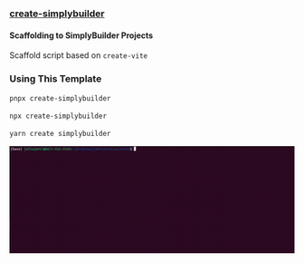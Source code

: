 ### [create-simplybuilder](https://github.com/SimplyBuilder/create-simplybuilder)     
#### Scaffolding to SimplyBuilder Projects     

Scaffold script based on `create-vite`


### Using This Template   
~~~bash
pnpx create-simplybuilder
~~~
~~~bash
npx create-simplybuilder
~~~
~~~bash
yarn create simplybuilder
~~~

![](https://github.com/SimplyBuilder/create-simplybuilder/blob/main/demonstration.gif)